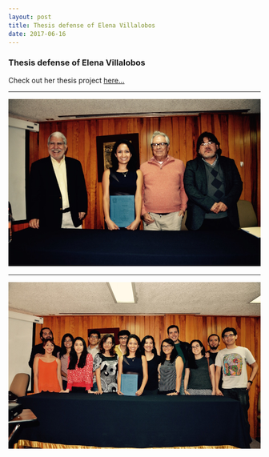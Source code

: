 ```yaml
---
layout: post
title: Thesis defense of Elena Villalobos 
date: 2017-06-16
---
```


### Thesis defense of Elena Villalobos 

Check out her thesis project <a class='link' href="http://132.248.9.195/ptd2017/mayo/309226352/Index.html"> here...</a>

____  

![Alt text](/LabPictures/June2017_2.jpg)

____  

![Alt text](/LabPictures/June2017.jpg)
